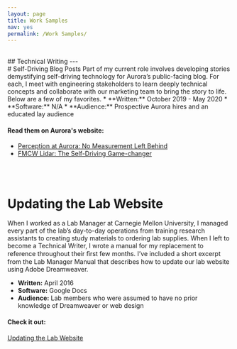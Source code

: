 ```yaml
---
layout: page
title: Work Samples
nav: yes
permalink: /Work Samples/
---
```

<br>
## Technical Writing
---
<br>
# Self-Driving Blog Posts
Part of my current role involves developing stories demystifying self-driving technology for Aurora’s public-facing blog. For each, I meet with engineering stakeholders to learn deeply technical concepts and collaborate with our marketing team to bring the story to life. Below are a few of my favorites.
* **Written:** October 2019 - May 2020
* **Software:** N/A
* **Audience:** Prospective Aurora hires and an educated lay audience

#### Read them on Aurora's website:
* <a href="https://aurora.tech/blog/perception-at-aurora-no-measurement-left-behind" target="_blank">Perception at Aurora: No Measurement Left Behind</a>
* <a href="https://aurora.tech/blog/fmcw-lidar-the-self-driving-game-changer" target="_blank">FMCW Lidar: The Self-Driving Game-changer</a>

<br><br>

# Updating the Lab Website
When I worked as a Lab Manager at Carnegie Mellon University, I managed every part of the lab’s day-to-day operations from training research assistants to creating study materials to ordering lab supplies. When I left to become a Technical Writer, I wrote a manual for my replacement to reference throughout their ﬁrst few months. I’ve included a short excerpt from the Lab Manager Manual  that describes how to update our lab website using Adobe Dreamweaver.

* **Written:** April 2016
* **Software:** Google Docs
* **Audience:** Lab members who were assumed to have no prior knowledge of Dreamweaver or web design

#### Check it out:
<a href="/pics-pdfs/Updating_Website_Sample.pdf" target="_blank">Updating the Lab Website</a>
